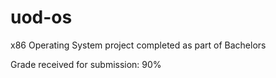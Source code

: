 # uod-os
x86 Operating System project completed as part of Bachelors

Grade received for submission: 90%
